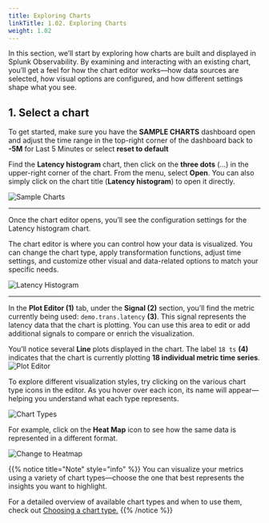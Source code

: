 ```yaml
---
title: Exploring Charts
linkTitle: 1.02. Exploring Charts
weight: 1.02
---
```

In this section, we’ll start by exploring how charts are built and displayed in Splunk Observability. By examining and interacting with an existing chart, you’ll get a feel for how the chart editor works—how data sources are selected, how visual options are configured, and how different settings shape what you see.

## 1. Select a chart

To get started, make sure you have the **SAMPLE CHARTS** dashboard open and adjust the time range in the top-right corner of the dashboard back to **-5M** for Last 5 Minutes or select **reset to default**

Find the **Latency histogram** chart, then click on the **three dots** (...) in the upper-right corner of the chart. From the menu, select **Open**. You can also simply click on the chart title (**Latency histogram**) to open it directly.

![Sample Charts](../../images/latency-histogram-open.png)

---
Once the chart editor opens, you’ll see the configuration settings for the Latency histogram chart.

The chart editor is where you can control how your data is visualized. You can change the chart type, apply transformation functions, adjust time settings, and customize other visual and data-related options to match your specific needs.

![Latency Histogram](../../images/latency-histogram.png)

---

In the **Plot Editor (1)** tab, under the **Signal (2)** section, you’ll find the metric currently being used: `demo.trans.latency` **(3)**. This signal represents the latency data that the chart is plotting. You can use this area to edit or add additional signals to compare or enrich the visualization.

You’ll notice several **Line** plots displayed in the chart. The label `18 ts` **(4)** indicates that the chart is currently plotting **18 individual metric time series**.
![Plot Editor](../../images/plot-editor.png)

To explore different visualization styles, try clicking on the various chart type icons in the editor. As you hover over each icon, its name will appear—helping you understand what each type represents.

![Chart Types](../../images/chartbartypes.png)

For example, click on the **Heat Map** icon to see how the same data is represented in a different format.

![Change to Heatmap](../../images/change-to-heatmap.png)

{{% notice title="Note" style="info" %}}
You can visualize your metrics using a variety of chart types—choose the one that best represents the insights you want to highlight.

For a detailed overview of available chart types and when to use them, check out [Choosing a chart type.](https://docs.splunk.com/Observability/data-visualization/charts/chart-types.html#chart-types)
{{% /notice %}}
